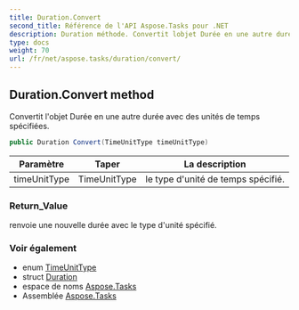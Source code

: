 ```yaml
---
title: Duration.Convert
second_title: Référence de l'API Aspose.Tasks pour .NET
description: Duration méthode. Convertit lobjet Durée en une autre durée avec des unités de temps spécifiées.
type: docs
weight: 70
url: /fr/net/aspose.tasks/duration/convert/
---
```

## Duration.Convert method

Convertit l'objet Durée en une autre durée avec des unités de temps spécifiées.

```csharp
public Duration Convert(TimeUnitType timeUnitType)
```

| Paramètre | Taper | La description |
| --- | --- | --- |
| timeUnitType | TimeUnitType | le type d'unité de temps spécifié. |

### Return_Value

renvoie une nouvelle durée avec le type d'unité spécifié.

### Voir également

* enum [TimeUnitType](../../timeunittype/)
* struct [Duration](../)
* espace de noms [Aspose.Tasks](../../duration/)
* Assemblée [Aspose.Tasks](../../../)


